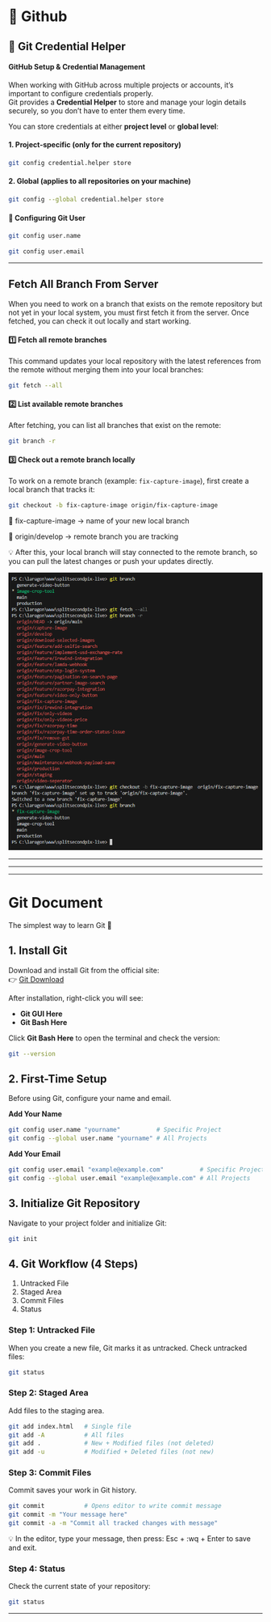 # 🚀 Github

🔑 Git Credential Helper
---

#### GitHub Setup & Credential Management

When working with GitHub across multiple projects or accounts, it’s important to configure credentials properly.  
Git provides a **Credential Helper** to store and manage your login details securely, so you don’t have to enter them every time.

You can store credentials at either **project level** or **global level**:

#### 1. Project-specific (only for the current repository)
```bash
git config credential.helper store
```

#### 2. Global (applies to all repositories on your machine)
```bash
git config --global credential.helper store
```

#### 👤 Configuring Git User
```bash
git config user.name
```
```bash
git config user.email
```

---
Fetch All Branch From Server
---
When you need to work on a branch that exists on the remote repository but not yet in your local system, you must first fetch it from the server. Once fetched, you can check it out locally and start working.

#### 1️⃣ Fetch all remote branches
This command updates your local repository with the latest references from the remote without merging them into your local branches:
```bash
git fetch --all
```

#### 2️⃣ List available remote branches
After fetching, you can list all branches that exist on the remote:
```bash
git branch -r
```

#### 3️⃣ Check out a remote branch locally
To work on a remote branch (example: `fix-capture-image`), first create a local branch that tracks it:
```bash
git checkout -b fix-capture-image origin/fix-capture-image
```

🔹 fix-capture-image → name of your new local branch

🔹 origin/develop → remote branch you are tracking

💡 After this, your local branch will stay connected to the remote branch, so you can pull the latest changes or push your updates directly.

![App Screenshot](https://raw.githubusercontent.com/mohammadsadique/github/refs/heads/main/fetch-all-branch.png)





---
---
---


# Git Document  
The simplest way to learn Git 🚀  

## 1. Install Git  
Download and install Git from the official site:  
👉 [Git Download](https://git-scm.com/downloads)  

After installation, right-click you will see:  
- **Git GUI Here**  
- **Git Bash Here**  

Click **Git Bash Here** to open the terminal and check the version:  

```bash
git --version
```

## 2. First-Time Setup
Before using Git, configure your name and email.

**Add Your Name**
```bash
git config user.name "yourname"          # Specific Project  
git config --global user.name "yourname" # All Projects  
```

**Add Your Email**
```bash
git config user.email "example@example.com"          # Specific Project  
git config --global user.email "example@example.com" # All Projects  
```

## 3. Initialize Git Repository
Navigate to your project folder and initialize Git:
```bash
git init
```

## 4. Git Workflow (4 Steps)
  1. Untracked File
  2. Staged Area
  3. Commit Files
  4. Status

### Step 1: Untracked File
When you create a new file, Git marks it as untracked. Check untracked files:
```bash
git status
```

### Step 2: Staged Area
Add files to the staging area.
```bash
git add index.html   # Single file  
git add -A           # All files  
git add .            # New + Modified files (not deleted)  
git add -u           # Modified + Deleted files (not new)  
```

### Step 3: Commit Files
Commit saves your work in Git history.
```bash
git commit           # Opens editor to write commit message  
git commit -m "Your message here"  
git commit -a -m "Commit all tracked changes with message"
```
💡 In the editor, type your message, then press: 
Esc + :wq + Enter to save and exit.

### Step 4: Status
Check the current state of your repository:
```bash
git status
```



---








